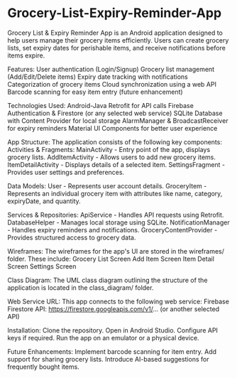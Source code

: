 # Grocery-List-Expiry-Reminder-App
Grocery List &amp; Expiry Reminder App is an Android application designed to help users manage their grocery items efficiently. Users can create grocery lists, set expiry dates for perishable items, and receive notifications before items expire.

Features:
User authentication (Login/Signup)
Grocery list management (Add/Edit/Delete items)
Expiry date tracking with notifications
Categorization of grocery items
Cloud synchronization using a web API
Barcode scanning for easy item entry (future enhancement)

Technologies Used:
Android-Java
Retrofit for API calls
Firebase Authentication & Firestore (or any selected web service)
SQLite Database with Content Provider for local storage
AlarmManager & BroadcastReceiver for expiry reminders
Material UI Components for better user experience

App Structure:
The application consists of the following key components:
Activities & Fragments:
MainActivity - Entry point of the app, displays grocery lists.
AddItemActivity - Allows users to add new grocery items.
ItemDetailActivity - Displays details of a selected item.
SettingsFragment - Provides user settings and preferences.

Data Models:
User - Represents user account details.
GroceryItem - Represents an individual grocery item with attributes like name, category, expiryDate, and quantity.

Services & Repositories:
ApiService - Handles API requests using Retrofit.
DatabaseHelper - Manages local storage using SQLite.
NotificationManager - Handles expiry reminders and notifications.
GroceryContentProvider - Provides structured access to grocery data.

Wireframes:
The wireframes for the app's UI are stored in the wireframes/ folder. These include:
Grocery List Screen
Add Item Screen
Item Detail Screen
Settings Screen

Class Diagram:
The UML class diagram outlining the structure of the application is located in the class_diagram/ folder.

Web Service URL:
This app connects to the following web service:
Firebase Firestore API: https://firestore.googleapis.com/v1/... (or another selected API)

Installation:
Clone the repository.
Open in Android Studio.
Configure API keys if required.
Run the app on an emulator or a physical device.

Future Enhancements:
Implement barcode scanning for item entry.
Add support for sharing grocery lists.
Introduce AI-based suggestions for frequently bought items.
